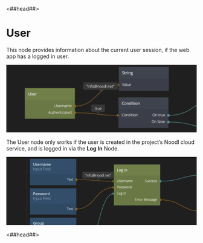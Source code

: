 <##head##>
# User

This node provides information about the current user session, if the web app has a logged in user. 

![](./user_node.png ':class=img-size-l')

The User node only works if the user is created in the project’s Noodl cloud service, and is logged in via the **Log In** Node. 

![](./user_node2.png ':class=img-size-l')

<##head##>